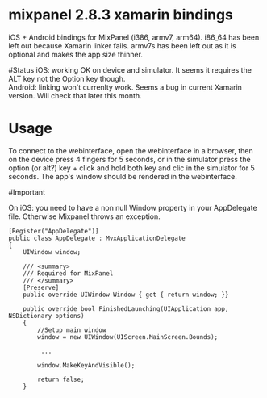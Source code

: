 # mixpanel 2.8.3 xamarin bindings

iOS + Android bindings for MixPanel (i386, armv7, arm64).
i86_64 has been left out because Xamarin linker fails.
armv7s has been left out as it is optional and makes the app size thinner.

#Status
iOS: working OK on device and simulator. It seems it requires the ALT key not the Option key though.  
Android: linking won't currenlty work. Seems a bug in current Xamarin version. Will check that later this month.

# Usage

To connect to the webinterface, open the webinterface in a browser, then on the device press 4 fingers for 5 seconds, or in the simulator press the option (or alt?) key + click and hold both key and clic in the simulator for 5 seconds. The app's window should be rendered in the webinterface.

#Important

On iOS: you need to have a non null Window property in your AppDelegate file. Otherwise Mixpanel throws an exception.


    [Register("AppDelegate")]
    public class AppDelegate : MvxApplicationDelegate
    {
        UIWindow window;

        /// <summary>
        /// Required for MixPanel
        /// </summary>
        [Preserve]
        public override UIWindow Window { get { return window; }}

        public override bool FinishedLaunching(UIApplication app, NSDictionary options)
        {
            //Setup main window
            window = new UIWindow(UIScreen.MainScreen.Bounds);

             ...

            window.MakeKeyAndVisible();

            return false;
        }

